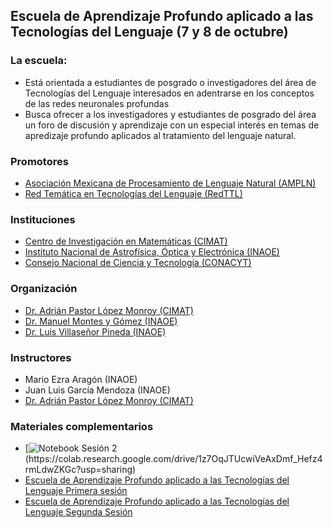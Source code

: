 
## Escuela de Aprendizaje Profundo aplicado a las Tecnologías del Lenguaje (7 y 8 de octubre)

### La escuela:
- Está orientada a estudiantes de posgrado o investigadores del área de Tecnologías del Lenguaje interesados en adentrarse en los conceptos de las redes neuronales profundas
- Busca ofrecer a los investigadores y estudiantes de posgrado del área un foro de discusión y aprendizaje con un especial interés en temas de apredizaje profundo aplicados al tratamiento del lenguaje natural.

### Promotores
- [Asociación Mexicana de Procesamiento de Lenguaje Natural (AMPLN)](http://ampln.mx/portal/inicio)
- [Red Temática en Tecnologías del Lenguaje (RedTTL)](http://redttl.mx/)

### Instituciones
- [Centro de Investigación en Matemáticas (CIMAT)](https://www.cimat.mx/)
- [Instituto Nacional de Astrofísica, Óptica y Electrónica (INAOE)](https://www.inaoep.mx/)
- [Consejo Nacional de Ciencia y Tecnología (CONACYT)](https://www.conacyt.gob.mx/)

### Organización
- [Dr. Adrián Pastor López Monroy (CIMAT)](https://www.cimat.mx/es/adri%C3%A1n-pastor-l%C3%B3pez-monroy)
- [Dr. Manuel Montes y Gómez (INAOE)](https://ccc.inaoep.mx/directorio/investigadores/mmontes.php)
- [Dr. Luis Villaseñor Pineda (INAOE)](https://ccc.inaoep.mx/directorio/investigadores/villasen.php)

### Instructores
- Mario Ezra Aragón (INAOE)
- Juan Luis García Mendoza (INAOE)
- [Dr. Adrián Pastor López Monroy (CIMAT)](https://www.cimat.mx/es/adri%C3%A1n-pastor-l%C3%B3pez-monroy)



### Materiales complementarios
* [![Notebook Sesión 2]("https://img.shields.io/badge/Jupyter%20-%23F37626.svg?&style=for-the-badge&logo=Jupyter&logoColor=white")(https://colab.research.google.com/drive/1z7OqJTUcwiVeAxDmf_Hefz4rmLdwZKGc?usp=sharing)
* [Escuela de Aprendizaje Profundo aplicado a las Tecnologías del Lenguaje Primera sesión](https://www.youtube.com/watch?v=DI_MYeO9ebc)
* [Escuela de Aprendizaje Profundo aplicado a las Tecnologías del Lenguaje Segunda Sesión](https://www.youtube.com/watch?v=8wUVJRm8DX0)



